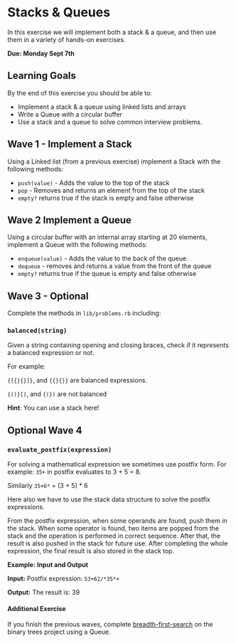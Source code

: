 # Stacks & Queues

In this exercise we will implement both a stack & a queue, and then use them in a variety of hands-on exercises.

**Due:  Monday Sept 7th**

## Learning Goals

By the end of this exercise you should be able to:

- Implement a stack & a queue using linked lists and arrays
- Write a Queue with a circular buffer
- Use a stack and a queue to solve common interview problems.

## Wave 1 - Implement a Stack

Using a Linked list (from a previous exercise) implement a Stack with the following methods:

- `push(value)` - Adds the value to the top of the stack
- `pop` - Removes and returns an element from the top of the stack
- `empty?` returns true if the stack is empty and false otherwise

## Wave 2 Implement a Queue

Using a circular buffer with an internal array starting at 20 elements, implement a Queue with the following methods:

- `enqueue(value)` - Adds the value to the back of the queue.
- `dequeue` - removes and returns a value from the front of the queue
- `empty?` returns true if the queue is empty and false otherwise

## Wave 3 - Optional

Complete the methods in `lib/problems.rb` including:

### `balanced(string)`

Given a string containing opening and closing braces, check if it represents a balanced expression or not.

For example:

`{[{}{}]}`, and `{{}{}}` are balanced expressions.

`{()}[)`, and `{(})` are not balanced

**Hint**:  You can use a stack here!

## Optional Wave 4

### `evaluate_postfix(expression)`

For solving a mathematical expression we sometimes use postfix form.  For example:  `35+` in postfix evaluates to 3 + 5 = 8.  

Similarly `35+6*` = (3 + 5) * 6

Here also we have to use the stack data structure to solve the postfix expressions.

From the postfix expression, when some operands are found, push them in the stack. When some operator is found, two items are popped from the stack and the operation is performed in correct sequence. After that, the result is also pushed in the stack for future use. After completing the whole expression, the final result is also stored in the stack top.

**Example: Input and Output**

**Input:**
  Postfix expression: `53+62/*35*+`

**Output:**
  The result is: 39


#### Additional Exercise

If you finish the previous waves, complete [breadth-first-search](https://www.geeksforgeeks.org/bfs-vs-dfs-binary-tree/) on the binary trees project using a Queue.  
